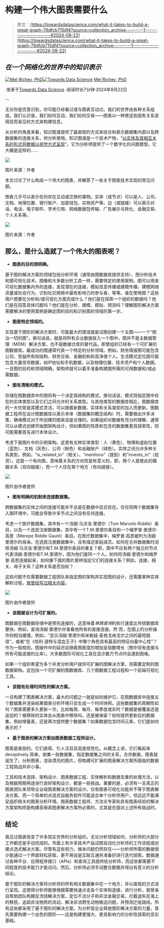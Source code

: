 # 构建一个伟大图表需要什么

> 原文：[https://towardsdatascience.com/what-it-takes-to-build-a-great-graph-79dfcb715df4?source=collection_archive---------1-----------------------#2024-08-22](https://towardsdatascience.com/what-it-takes-to-build-a-great-graph-79dfcb715df4?source=collection_archive---------1-----------------------#2024-08-22)

## *在一个网络化的世界中的知识表示*

[](https://medium.com/@mel.merigold?source=post_page---byline--79dfcb715df4--------------------------------)[![Mel Richey, PhD](../Images/bff93b69f1444a57539e643be559d38d.png)](https://medium.com/@mel.merigold?source=post_page---byline--79dfcb715df4--------------------------------)[](https://towardsdatascience.com/?source=post_page---byline--79dfcb715df4--------------------------------)[![Towards Data Science](../Images/a6ff2676ffcc0c7aad8aaf1d79379785.png)](https://towardsdatascience.com/?source=post_page---byline--79dfcb715df4--------------------------------) [Mel Richey, PhD](https://medium.com/@mel.merigold?source=post_page---byline--79dfcb715df4--------------------------------)

·发表于[Towards Data Science](https://towardsdatascience.com/?source=post_page---byline--79dfcb715df4--------------------------------) ·阅读时长7分钟·2024年8月22日

--

无论你是否意识到，你可能已经看过或与图表互动过。我们的世界由各种关系组成。我们认识谁，我们如何互动，我们如何交易——图表以一种使这些固有关系变得显而易见的方式来构建信息。

从分析的角度来看，知识图谱提供了最直观的方式来综合和表示数据集内部以及跨数据集的连接关系，供分析使用。知识图谱是一个技术产物，“[以实体及其相互关系的形式将数据以视觉方式呈现](https://medium.com/towards-data-science/entity-resolved-knowledge-graphs-6b22c09a1442)”。它为分析师提供了一个数字化的问题模型。它大概是这样的……

![](../Images/a9251087d60c1a50689f965376db934b.png)

图片来源：作者

本文讨论了什么构成一个伟大的图表，并解答了一些关于图表技术实现的常见问题。

图表几乎可以表示任何存在互动或交换的事物。实体（或节点）可以是人、公司、文档、地理位置、银行账户、加密钱包、实物资产等。边（或链接）可以表示对话、电话、电子邮件、学术引用、网络数据包传输、广告展示与转化、金融交易、个人关系等。

![](../Images/c56007b3e18f06d68183783bded26496.png)

图片来源：作者

## **那么，是什么造就了一个伟大的图表呢？**

+   **图表的目的很明确。**

基于图的解决方案的领域包括分析环境（通常由图数据库提供支持）、图分析技术和图可视化技术。图像和大多数分析工具一样，需要特定的使用案例。图可以用来可视化数据集内外的连接，发现潜在的连接，模拟信息传播或建模传播，建模网络流量或社会行为，识别社交网络中最有影响力的参与者，等等。谁在使用图？这些用户想要在分析和/或可视化方面完成什么？他们是在探索一个组织的数据吗？他们是在回答具体问题吗？他们是在分析、建模、模拟、预测吗？理解图形解决方案需要解决的使用案例是确定图的目的和识别图的领域的第一步。

+   **图是特定领域的。**

实现基于图形的解决方案时，可能最大的错误就是试图创建一个主图——一个“统治一切的图”。换句话说，就是将所有企业数据放入一个图中。图并不是主数据管理（MDM）解决方案，也不是数据仓库的替代品，即使组织已经有一个可扩展的图数据库。最成功的图通常代表一个特定的分析领域。例如，财务情报图可能包含公司、受益所有权结构、财务交易、金融机构和高净值个人。生活模式定位图可能包含大量信号数据，如IP地址和手机数据，以及物理位置、技术资产和个人数据。一旦图的目的和领域明确，架构师就可以着手准备构建图所需的可用数据和/或必需数据。

+   **图有清晰的模式。**

存储在图数据库中的图将有一个决定其结构的模式。换句话说，模式将指定图中存在的实体类型以及它们之间允许的关系类型。与其他类型的数据库相比，图数据库的一大优势是其模式灵活，可以随着新数据、实体和关系类型的加入而更新。图数据工程师在设计图数据库以表示本体（数据集的概念结构）时，需要做出许多决策，确保模式对于所创建的图来说是合理的。如果组织对数据有充分的理解，通常可以从模式创建开始图架构设计，但如果图的性质和包含的数据集更具探索性，则可能需要首先进行本体设计。

考虑下面图片中的示例架构。这里有五种实体类型：人（黄色）、物理和虚拟位置（蓝色）、文档（灰色）、公司（粉色）和金融账户（绿色）。实体之间允许多种关系类型，例如，“is_related_to”（相关）、“mentions”（提到）和“invests_in”（投资）。这是一个有向图，意味着关系的方向性是有意义的，即，两个人是彼此的婚姻关系（双向链接），而一个人住在某个地方（有向链接）。

![](../Images/05a2973e9378db5416a8404e2d36df99.png)

图片由作者提供

+   **图有明确的机制来连接数据集。**

跨数据集的实体之间的连接可能并不总是在数据中显式存在。仅仅将两个数据集导入图环境中，可能会导致许多节点之间没有任何连接。

考虑一个医疗数据集，其中有一个汤姆·马沃洛·里德尔（Tom Marvolo Riddle）条目，以及一个选民注册数据集，其中有一个T.M.里德尔条目和一个梅罗普·里德尔·高恩（Merope Riddle Gaunt）条目。在医疗数据集中，梅罗普·高恩被列为汤姆·里德尔的母亲。在选民注册数据集中，没有描述家庭成员。如何在合并数据集时消除汤姆·马沃洛·里德尔和T.M.里德尔条目的重复？即，图中不应有两个独立的节点代表汤姆·里德尔和T.M.里德尔，因为他们是同一个人。如何将汤姆·里德尔和梅罗普·高恩连接起来，如何像下面的图片那样指定它们的连接关系？例如，连接、相关、母子关系？这种关系是否加权？

这些问题不仅需要数据工程团队来指定图的架构并实现图的设计，还需要某种实体解析过程，[我曾经写过相关内容](/entity-resolved-knowledge-graphs-6b22c09a1442)。

![](../Images/328a58d9220abdc60a10210ae628fb80.png)

图片由作者提供

+   **该图被设计为可扩展的。**

图数据在图数据存储中是预先连接的，这意味着*单跳查询*的执行速度比传统数据库要快，例如，查询汤姆·里德尔并查看他所有的直接连接。然 而，在图上的分析操作则相当缓慢，例如，“显示汤姆·里德尔和米勒娃·麦格戈纳戈尔之间的最短路径”，或者“在《哈利·波特与混血王子》中哪个角色具有最高的特征向量中心性”？作为一般规则，图操作中的延迟会随着图密度的增加呈指数增长（图中现有连接与所有可能连接的比率）。大多数图形可视化工具在显示数万节点时会遇到困难。

如果一个组织希望为多个并发分析用户提供可扩展的图解决方案，则需要定制的图数据架构。这包括一个可扩展的图数据库、几个图数据工程过程和一个前端可视化工具。

+   **该图有处理时间性的解决方案。**

一旦构建了图表解决方案，最大的问题之一就是如何维护它。在图数据库中连接五个数据集并渲染结果图表分析环境只会生成一个时间快照。这些数据集的周期性如何？图表需要多久更新一次，比如每周、每月、每季度或实时？数据是被覆盖还是追加的？被移除的实体会从图表中移除吗，还是被保留？如何提供更新后的数据集，例如增量表，还是再次提供整个数据集？如果数据包含时间元素，它们是如何表示的？

+   **基于图表的解决方案由图表数据工程师设计。**

图表是美丽的。它们直观、引人注目且高度视觉化。从概念上讲，它们看起来 deceptively 简单。收集一些数据集，指定数据集之间的关系，合并数据，图表就诞生了。分析图表，渲染漂亮的图片。但构建可扩展的图表解决方案所面临的数据工程挑战并非小事。

工具和技术选择、架构设计、图表数据工程、实体解析和数据去重的处理方法，以及根据预期用途进行良好架构设计，都是一些挑战。重要的是，必须有一支真正的图表团队来领导企业级图表解决方案的设计。仅有图表可视化功能并不等于图表解决方案。而一个简单的点选式自服务软件可能适合单个分析师用户，但远远不能满足组织相关的图表分析环境。图表数据工程师、方法论专家和具有图表经验的解决方案架构师是构建高保真图表解决方案所必需的，尤其是在面对上述所有挑战时。

## **结论**

我见过图表改变了许多现实世界的分析组织。无论分析领域如何，分析师的大部分工作都还是手动完成的。市面上有许多技术产品试图自动化分析师的工作流程或创建点选式解决方案。尽管有这些努力，根本问题仍然存在——分析师所需的数据很少能通过一个界面轻松获取，更不用说是互联互通并准备好进行迭代探索。数据通过各种平台、应用程序接口（APIs）和查询工具提供给分析师，而这些都需要不同程度的技术能力才能访问。然后，分析师必须手动整合数据并得出有意义的分析结论。

基于图形的解决方案将分析师的所有相关数据集中在一个地方，并以直观的方式进行呈现。这使得分析师能够根据需要快速点击各个实体和连接，进行分析。我曾亲自帮助团队构建反洗钱解决方案，定位不法分子和非法金融交易，拦截迷失在海上的移民，追踪非法物质的流动，解决非法野生动物贩运问题，并预测迁徙路线，所有这些都采用了基于图形的解决方案。为分析型企业释放图形解决方案的力量，首先需要构建一个出色的图形——这是构建更强大、更具影响力的分析性探索的坚实基础。
